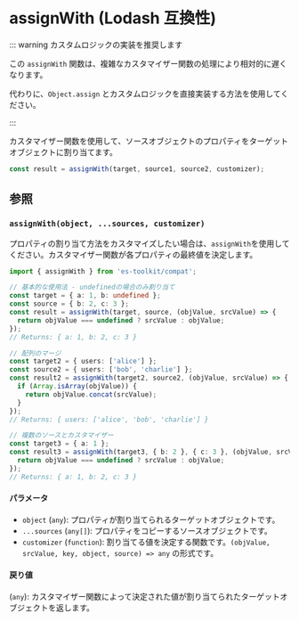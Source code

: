 # assignWith (Lodash 互換性)

::: warning カスタムロジックの実装を推奨します

この `assignWith` 関数は、複雑なカスタマイザー関数の処理により相対的に遅くなります。

代わりに、`Object.assign` とカスタムロジックを直接実装する方法を使用してください。

:::

カスタマイザー関数を使用して、ソースオブジェクトのプロパティをターゲットオブジェクトに割り当てます。

```typescript
const result = assignWith(target, source1, source2, customizer);
```

## 参照

### `assignWith(object, ...sources, customizer)`

プロパティの割り当て方法をカスタマイズしたい場合は、`assignWith`を使用してください。カスタマイザー関数が各プロパティの最終値を決定します。

```typescript
import { assignWith } from 'es-toolkit/compat';

// 基本的な使用法 - undefinedの場合のみ割り当て
const target = { a: 1, b: undefined };
const source = { b: 2, c: 3 };
const result = assignWith(target, source, (objValue, srcValue) => {
  return objValue === undefined ? srcValue : objValue;
});
// Returns: { a: 1, b: 2, c: 3 }

// 配列のマージ
const target2 = { users: ['alice'] };
const source2 = { users: ['bob', 'charlie'] };
const result2 = assignWith(target2, source2, (objValue, srcValue) => {
  if (Array.isArray(objValue)) {
    return objValue.concat(srcValue);
  }
});
// Returns: { users: ['alice', 'bob', 'charlie'] }

// 複数のソースとカスタマイザー
const target3 = { a: 1 };
const result3 = assignWith(target3, { b: 2 }, { c: 3 }, (objValue, srcValue) => {
  return objValue === undefined ? srcValue : objValue;
});
// Returns: { a: 1, b: 2, c: 3 }
```

#### パラメータ

- `object` (`any`): プロパティが割り当てられるターゲットオブジェクトです。
- `...sources` (`any[]`): プロパティをコピーするソースオブジェクトです。
- `customizer` (`function`): 割り当てる値を決定する関数です。`(objValue, srcValue, key, object, source) => any` の形式です。

#### 戻り値

(`any`): カスタマイザー関数によって決定された値が割り当てられたターゲットオブジェクトを返します。
